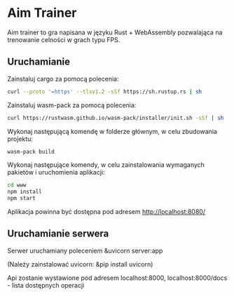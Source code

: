 # Aim Trainer

Aim trainer to gra napisana w języku Rust + WebAssembly pozwalająca na trenowanie celności w grach typu FPS.

## Uruchamianie

Zainstaluj cargo za pomocą polecenia:

```bash
curl --proto '=https' --tlsv1.2 -sSf https://sh.rustup.rs | sh
```

Zainstaluj wasm-pack za pomocą polecenia:

```bash
curl https://rustwasm.github.io/wasm-pack/installer/init.sh -sSf | sh
```

Wykonaj następującą komendę w folderze głównym, w celu zbudowania projektu:

```bash
wasm-pack build
```

Wykonaj następujące komendy, w celu zainstalowania wymaganych pakietów i uruchomienia aplikacji:

```bash
cd www
npm install
npm start
```

Aplikacja powinna być dostępna pod adresem [http://localhost:8080/](http://localhost:8080/)

## Uruchamianie serwera

Serwer uruchamiany poleceniem &uvicorn server:app

(Należy zainstalować uvicorn: &pip install uvicorn)

Api zostanie wystawione pod adresem localhost:8000, localhost:8000/docs - lista dostępnych operacji
